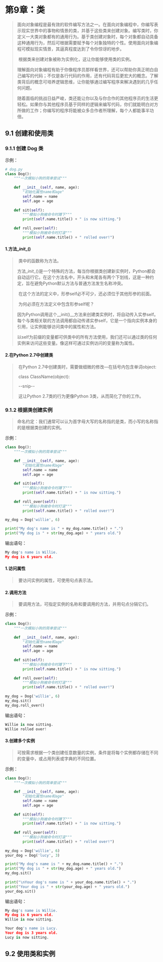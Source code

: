# 第9章：类

>   ​		面向对象编程是最有效的软件编写方法之一。在面向对象编程中，你编写表示现实世界中的事物和情景的类，并基于这些类来创建对象。编写类时，你定义一大类对象都有的通用行为。基于类创建对象时，每个对象都自动具备这种通用行为，然后可根据需要赋予每个对象独特的个性。使用面向对象编程可模拟现实情景，其逼真程度达到了令你惊讶的地步。
>
>   ​		根据类来创建对象被称为实例化，这让你能够使用类的实例。
>
>   ​		理解面向对象编程有助于你像程序员那样看世界，还可以帮助你真正明白自己编写的代码；不仅是各行代码的作用，还有代码背后更宏大的概念。了解类背后的概念可培养逻辑思维，让你能够通过编写程序来解决遇到的几乎任何问题。
>
>   ​		随着面临的挑战日益严峻，类还能让你以及与你合作的其他程序员的生活更轻松。如果你与其他程序员基于同样的逻辑来编写代码，你们就能明白对方所做的工作；你编写的程序将能被众多合作者所理解，每个人都能事半功倍。

## 9.1 创建和使用类

### 9.1.1 创建 Dog 类

示例：

```python
# dog.py
class Dog():
    """一次模拟小狗的简单尝试"""
    
    def __init__(self, name, age):
        "初始化属性name和age"
        self.name = name
        self.age = age
        
    def sit(self):
        """模拟小狗被命令时蹲下"""
        print(self.name.title() + " is now sitting.")
        
    def roll_over(self):
        """模拟小狗被命令时打滚"""
        print(self.name.title() + " rolled over!")
```

#### 1.方法\__init__()

>   ​		类中的函数称为方法。
>
>   ​		方法\__init__()是一个特殊的方法，每当你根据类创建新实例时，Python都会自动运行它。在这个方法名中，开头和末尾各有两个下划线，这是一种约定，旨在避免Python默认方法与普通方法发生名称冲突。
>
>   ​		在这个方法的定义中，形参self必不可少，还必须位于其他形参的前面。
>
>   ​		为何必须在方法定义中包含形参self呢？
>
>   ​				因为Python调用这个\__init()__方法来创建类实例时，将自动传入实参self。每个与类相关联的方法调用都自动传递实参self，它是一个指向实例本身的引用，让实例能够访问类中的属性和方法。
>
>   ​		以self为前缀的变量都可供类中的所有方法使用，我们还可以通过类的任何实例来访问这些变量。像这样可通过实例访问的变量称为属性。

#### 2.在Python 2.7中创建类

>   ​		在Python 2.7中创建类时，需要做细微的修改—在括号内包含单词object:
>
>   ​				class ClassName(object):
>
>   ​						--snip--
>
>   ​		这让Python 2.7类的行为更像Python 3类，从而简化了你的工作。

### 9.1.2 根据类创建实例

>   ​		命名约定：我们通常可以认为首字母大写的名称指的是类，而小写的名称指的是根据类创建的实例。

示例：

```python
class Dog():
    """一次模拟小狗的简单尝试"""
    
    def __init__(self, name, age):
        "初始化属性name和age"
        self.name = name
        self.age = age
        
    def sit(self):
        """模拟小狗被命令时蹲下"""
        print(self.name.title() + " is now sitting.")
        
    def roll_over(self):
        """模拟小狗被命令时打滚"""
        print(self.name.title() + " rolled over!")
              
my_dog = Dog('willie', 6)

print("My dog's name is " + my_dog.name.title() + ".")
print("My dog is " + str(my_dog.age) + " years old.")
```

输出语句：

```python
My dog's name is Willie.
My dog is 6 years old.
```

#### 1.访问属性

>   ​		要访问实例的属性，可使用句点表示法。

#### 2.调用方法

>​		要调用方法，可指定实例的名称和要调用的方法，并用句点分隔它们。

示例：

```python
class Dog():
    """一次模拟小狗的简单尝试"""
    
    def __init__(self, name, age):
        "初始化属性name和age"
        self.name = name
        self.age = age
        
    def sit(self):
        """模拟小狗被命令时蹲下"""
        print(self.name.title() + " is now sitting.")
        
    def roll_over(self):
        """模拟小狗被命令时打滚"""
        print(self.name.title() + " rolled over!")
              
my_dog = Dog('willie', 6)
my_dog.sit()
my_dog.roll_over()
```

输出语句：

```python
Willie is now sitting.
Willie rolled over!
```

#### 3.创建多个实例

>   ​		可按需求根据一个类创建任意数量的实例，条件是将每个实例都存储在不同的变量中，或占用列表或字典的不同位置。

示例：

```python
class Dog():
    """一次模拟小狗的简单尝试"""
    
    def __init__(self, name, age):
        "初始化属性name和age"
        self.name = name
        self.age = age
        
    def sit(self):
        """模拟小狗被命令时蹲下"""
        print(self.name.title() + " is now sitting.")
        
    def roll_over(self):
        """模拟小狗被命令时打滚"""
        print(self.name.title() + " rolled over!")
              
my_dog = Dog('willie', 6)
your_dog = Dog('lucy', 3)

print("My dog's name is " + my_dog.name.title() + ".")
print("My dog is " + str(my_dog.age) + " years old.")
my_dog.sit()
              
print("\nYour dog's name is " + your_dog.name.title() + ".")
print("Your dog is " + str(your_dog.age) + " years old.")
your_dog.sit()
```

输出语句：

```python
My dog's name is Willie.
My dog is 6 years old.
Willie is now sitting.

Your dog's name is Lucy.
Your dog is 3 years old.
Lucy is now sitting.
```

## 9.2 使用类和实例

